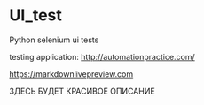 # UI_test
Python selenium ui tests

testing application: http://automationpractice.com/

https://markdownlivepreview.com

ЗДЕСЬ БУДЕТ КРАСИВОЕ ОПИСАНИЕ